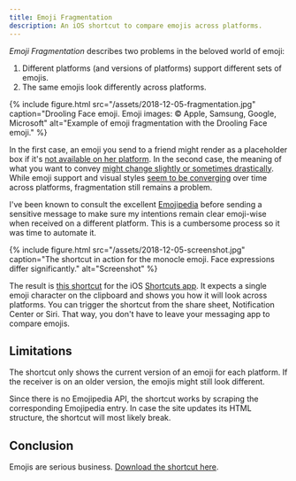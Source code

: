 ```yaml
---
title: Emoji Fragmentation
description: An iOS shortcut to compare emojis across platforms.
---
```


*Emoji Fragmentation* describes two problems in the beloved world of emoji:

1. Different platforms (and versions of platforms) support different sets of emojis.
2. The same emojis look differently across platforms.

{% include figure.html src="/assets/2018-12-05-fragmentation.jpg" caption="Drooling Face emoji. Emoji images: © Apple, Samsung, Google, Microsoft" alt="Example of emoji fragmentation with the Drooling Face emoji." %}

In the first case, an emoji you send to a friend might render as a placeholder box if it's [not available on her platform](https://blog.emojipedia.org/androids-emoji-problem/). In the second case, the meaning of what you want to convey [might change slightly or sometimes drastically](https://twitter.com/jes_chastain/status/959202943340765184). While emoji support and visual styles [seem to be converging](https://blog.emojipedia.org/2018-the-year-of-emoji-convergence/) over time across platforms, fragmentation still remains a problem.

I've been known to consult the excellent [Emojipedia](https://emojipedia.org) before sending a sensitive message to make sure my intentions remain clear emoji-wise when received on a different platform. This is a cumbersome process so it was time to automate it.

{% include figure.html src="/assets/2018-12-05-screenshot.jpg" caption="The shortcut in action for the monocle emoji. Face expressions differ significantly." alt="Screenshot" %}

The result is [this shortcut](https://www.icloud.com/shortcuts/d5213325b31848cf92617db875372240) for the iOS [Shortcuts app](https://support.apple.com/guide/shortcuts/welcome/ios). It expects a single emoji character on the clipboard and shows you how it will look across platforms. You can trigger the shortcut from the share sheet, Notification Center or Siri. That way, you don't have to leave your messaging app to compare emojis.

## Limitations

The shortcut only shows the current version of an emoji for each platform. If the receiver is on an older version, the emojis might still look different.

Since there is no Emojipedia API, the shortcut works by scraping the corresponding Emojipedia entry. In case the site updates its HTML structure, the shortcut will most likely break.

## Conclusion

Emojis are serious business. [Download the shortcut here](https://www.icloud.com/shortcuts/d5213325b31848cf92617db875372240).